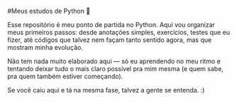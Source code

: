 #Meus estudos de Python 🐍

Esse repositório é meu ponto de partida no Python. Aqui vou organizar meus primeiros passos: desde anotações simples, exercícios, testes que eu fizer, até códigos que talvez nem façam tanto sentido agora, mas que mostram minha evolução.

Não tem nada muito elaborado aqui — só eu aprendendo no meu ritmo e tentando deixar tudo o mais claro possível pra mim mesma (e quem sabe, pra quem também estiver começando).

Se você caiu aqui e tá na mesma fase, talvez a gente se entenda. :)
